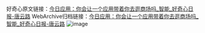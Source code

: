 好奇心原文链接：[今日应用：你会让一个应用带着你去逛商场吗_智能_好奇心日报-唐云路](https://www.qdaily.com/articles/9177.html)
WebArchive归档链接：[今日应用：你会让一个应用带着你去逛商场吗_智能_好奇心日报-唐云路](http://web.archive.org/web/20190623153850/https://www.qdaily.com/articles/9177.html)
![image](http://ww3.sinaimg.cn/large/007d5XDply1g3veaoydgfj30u040thdt)